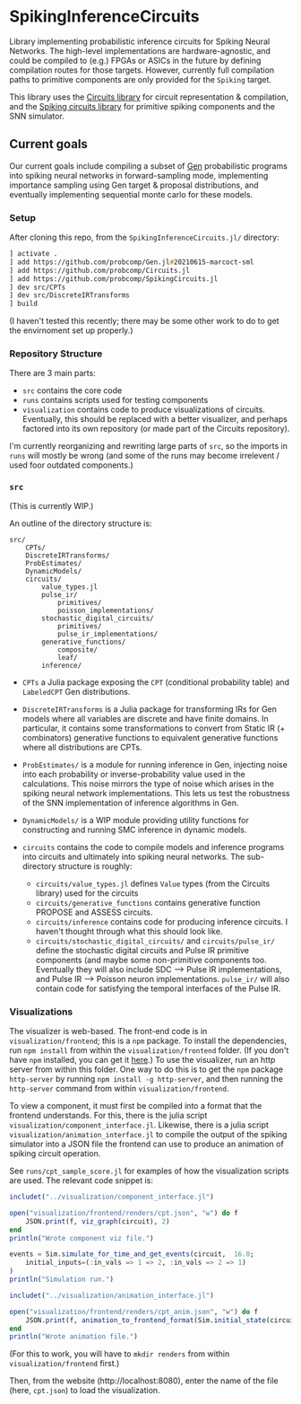 # SpikingInferenceCircuits

Library implementing probabilistic inference circuits for Spiking Neural Networks.
The high-level implementations are hardware-agnostic, and could be compiled
to (e.g.) FPGAs or ASICs in the future by defining compilation routes for those targets.
However, currently full compilation paths to primitive components are only provided for
the `Spiking` target.

This library uses the [Circuits library](https://github.com/probcomp/Circuits.jl) for circuit representation & compilation,
and the [Spiking circuits library](https://github.com/probcomp/SpikingCircuits.jl) for primitive spiking components and the SNN simulator.

## Current goals
Our current goals include compiling a subset of [Gen](gen.dev) probabilistic programs into spiking neural
networks in forward-sampling mode, implementing importance sampling using Gen target & proposal distributions,
and eventually implementing sequential monte carlo for these models.

### Setup
After cloning this repo, from the `SpikingInferenceCircuits.jl/` directory:
```zsh
] activate .
] add https://github.com/probcomp/Gen.jl#20210615-marcoct-sml
] add https://github.com/probcomp/Circuits.jl
] add https://github.com/probcomp/SpikingCircuits.jl
] dev src/CPTs
] dev src/DiscreteIRTransforms
] build
```

(I haven't tested this recently; there may be some other work to do to get the envirnoment set up properly.)

### Repository Structure

There are 3 main parts:
- `src` contains the core code
- `runs` contains scripts used for testing components
- `visualization` contains code to produce visualizations of circuits.  Eventually, this should
be replaced with a better visualizer, and perhaps factored into its own repository (or made part of the
Circuits repository).

I'm currently reorganizing and rewriting large parts of `src`, so the imports in `runs` will mostly be wrong
(and some of the runs may become irrelevent / used foor outdated components.)

### `src`

(This is currently WIP.)

An outline of the directory structure is:
```
src/
    CPTs/
    DiscreteIRTransforms/
    ProbEstimates/
    DynamicModels/
    circuits/
        value_types.jl
        pulse_ir/
            primitives/
            poisson_implementations/
        stochastic_digital_circuits/
            primitives/
            pulse_ir_implementations/
        generative_functions/
            composite/
            leaf/
        inference/
```

- `CPTs` a Julia package exposing the `CPT` (conditional probability table)
  and `LabeledCPT` Gen distributions.
- `DiscreteIRTransforms` is a Julia package for transforming IRs for Gen models where
  all variables are discrete and have finite domains.  In particular, it contains some
  transformations to convert from Static IR (+ combinators) generative functions
  to equivalent generative functions where all distributions are CPTs.
- `ProbEstimates/` is a module for running inference in Gen, injecting noise
  into each probability or inverse-probability value used in the calculations.
  This noise mirrors the type of noise which arises in the spiking neural network
  implementations.  This lets us test the robustness of the SNN implementation of
  inference algorithms in Gen.
- `DynamicModels/` is a WIP module providing utility functions for constructing
  and running SMC inference in dynamic models.

- `circuits` contains the code to compile models and inference programs into circuits
  and ultimately into spiking neural networks.  The sub-directory structure is roughly:
  - `circuits/value_types.jl` defines `Value` types (from the Circuits library) used for the circuits
  - `circuits/generative_functions` contains generative function PROPOSE and ASSESS circuits.
  - `circuits/inference` contains code for producing inference circuits.  I haven't thought through
    what this should look like.
  - `circuits/stochastic_digital_circuits/` and `circuits/pulse_ir/` define the stochastic digital circuits
    and Pulse IR primitive components (and maybe some non-primitive components too.  Eventually
    they will also include SDC --> Pulse IR implementations, and Pulse IR --> Poisson neuron implementations.
    `pulse_ir/` will also contain code for satisfying the temporal interfaces of the Pulse IR.

### Visualizations

The visualizer is web-based.  The front-end code is in `visualization/frontend`; this is a `npm` package.
To install the dependencies, run `npm install` from within the `visualization/frontend` folder.
(If you don't have `npm` installed, you can get it [here](https://www.npmjs.com/get-npm).)
To use the visualizer, run an http server from within this folder.  One way to do this is to
get the `npm` package `http-server` by running `npm install -g http-server`, and then running
the `http-server` command from within `visualization/frontend`.

To view a component, it must first be compiled into a format that the frontend understands.
For this, there is the julia script `visualization/component_interface.jl`.
Likewise, there is a julia script `visualization/animation_interface.jl` to compile the output
of the spiking simulator into a JSON file the frontend can use to produce an animation of spiking circuit operation.

See `runs/cpt_sample_score.jl` for examples of how the visualization scripts are used.  The relevant code snippet is:

```julia
includet("../visualization/component_interface.jl")

open("visualization/frontend/renders/cpt.json", "w") do f
    JSON.print(f, viz_graph(circuit), 2)
end
println("Wrote component viz file.")

events = Sim.simulate_for_time_and_get_events(circuit,  16.0;
    initial_inputs=(:in_vals => 1 => 2, :in_vals => 2 => 1)
)
println("Simulation run.")

includet("../visualization/animation_interface.jl")

open("visualization/frontend/renders/cpt_anim.json", "w") do f
    JSON.print(f, animation_to_frontend_format(Sim.initial_state(circuit), events), 2)
end
println("Wrote animation file.")
```
(For this to work, you will have to `mkdir renders` from within `visualization/frontend` first.)

Then, from the website (http://localhost:8080), enter the name of the file (here, `cpt.json`)
to load the visualization.